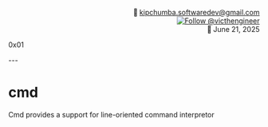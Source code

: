 <p align="right">
    <strong>📨 </strong> <a href="mailto:kipchumba.softwaredev@gmail.com">kipchumba.softwaredev@gmail.com</a><br>
    <a href="https://x.com/atmosbrief" target="_blank">
        <img src="https://img.shields.io/twitter/follow/victhengineer?style=social" alt="Follow @victhengineer" />
    </a><br>
    <strong>📅 </strong> June 21, 2025
</p>
<p align="left">0x01</p>
---

# cmd

Cmd provides a support for line-oriented command interpretor
